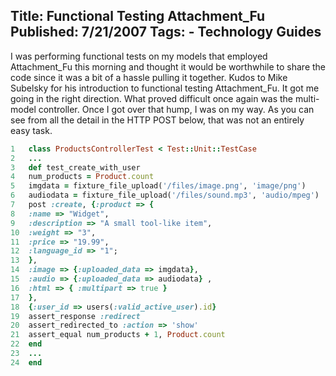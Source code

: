 Title: Functional Testing Attachment_Fu
Published: 7/21/2007
Tags:
    - Technology Guides
---
I was performing functional tests on my models that employed Attachment_Fu this morning and thought it would be worthwhile to share the code since it was a bit of a hassle pulling it together. Kudos to Mike Subelsky for his introduction to functional testing Attachment_Fu. It got me going in the right direction. What proved difficult once again was the multi-model controller. Once I got over that hump, I was on my way. As you can see from all the detail in the HTTP POST below, that was not an entirely easy task.

```ruby
1	class ProductsControllerTest < Test::Unit::TestCase
2	...
3	def test_create_with_user    
4	num_products = Product.count    
5	imgdata = fixture_file_upload('/files/image.png', 'image/png')    
6	audiodata = fixture_file_upload('/files/sound.mp3', 'audio/mpeg')    
7	post :create, {:product => {
8	:name => "Widget",
9	:description => "A small tool-like item",
10	:weight => "3",
11	:price => "19.99",
12	:language_id => "1";
13	},
14	:image => {:uploaded_data => imgdata},
15	:audio => {:uploaded_data => audiodata} ,
16	:html => { :multipart => true }
17	},
18	{:user_id => users(:valid_active_user).id}
19	assert_response :redirect
20	assert_redirected_to :action => 'show'
21	assert_equal num_products + 1, Product.count
22	end
23	...
24	end
```